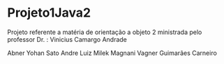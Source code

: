 # Projeto1Java2
Projeto referente a matéria de orientação a objeto 2 ministrada pelo professor Dr. : Vinicius Camargo Andrade

Abner Yohan Sato
Andre Luiz Milek Magnani
Vagner Guimarães Carneiro
